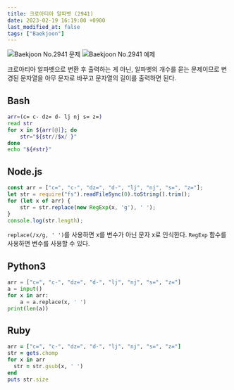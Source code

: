 ```yaml
---
title: 크로아티아 알파벳 (2941)
date: 2023-02-19 16:19:00 +0900
last_modified_at: false
tags: ["Baekjoon"]
---
```


![Baekjoon No.2941 문제](https://cdn.jsdelivr.net/gh/kimzuni/cdn/blog/baekjoon-2941-1.png)
![Baekjoon No.2941 예제](https://cdn.jsdelivr.net/gh/kimzuni/cdn/blog/baekjoon-2941-1.png)

크로아티아 알파벳으로 변환 후 출력하는 게 아닌, 알파벳의 개수를 묻는 문제이므로 변경된 문자열을 아무 문자로 바꾸고 문자열의 길이를 출력하면 된다.

## Bash

```bash
arr=(c= c- dz= d- lj nj s= z=)
read str
for x in ${arr[@]}; do
	str="${str//$x/ }"
done
echo "${#str}"
```

## Node.js

```javascript
const arr = ["c=", "c-", "dz=", "d-", "lj", "nj", "s=", "z="];
let str = require("fs").readFileSync(0).toString().trim();
for (let x of arr) {
	str = str.replace(new RegExp(x, 'g'), ' ');
}
console.log(str.length);
```

`replace(/x/g, ' ')`를 사용하면 x를 변수가 아닌 문자 x로 인식한다.
`RegExp` 함수를 사용하면 변수를 사용할 수 있다.

## Python3

```python
arr = ["c=", "c-", "dz=", "d-", "lj", "nj", "s=", "z="]
a = input()
for x in arr:
    a = a.replace(x, ' ')
print(len(a))
```

## Ruby

```ruby
arr = ["c=", "c-", "dz=", "d-", "lj", "nj", "s=", "z="]
str = gets.chomp
for x in arr
  str = str.gsub(x, ' ')
end
puts str.size
```
